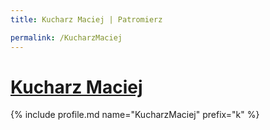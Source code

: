 ```yaml
---
title: Kucharz Maciej | Patromierz

permalink: /KucharzMaciej
---
```


# [Kucharz Maciej](https://patronite.pl/KucharzMaciej)

{% include profile.md name="KucharzMaciej" prefix="k" %}
